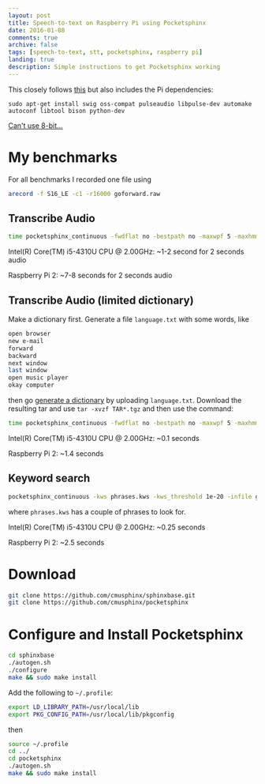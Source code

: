 ```yaml
---
layout: post
title: Speech-to-text on Raspberry Pi using Pocketsphinx
date: 2016-01-08
comments: true
archive: false
tags: [speech-to-text, stt, pocketsphinx, raspberry pi]
landing: true
description: Simple instructions to get Pocketsphinx working
---
```


This closely follows [this](http://cmusphinx.sourceforge.net/wiki/tutorialpocketsphinx) but also includes the Pi dependencies:

```
sudo apt-get install swig oss-compat pulseaudio libpulse-dev automake autoconf libtool bison python-dev
```

[Can't use 8-bit...](http://stackoverflow.com/questions/19378396/decode-8-bit-wave-file-with-pocket-sphinx)

# My benchmarks

For all benchmarks I recorded one file using

```bash
arecord -f S16_LE -c1 -r16000 goforward.raw 
```

## Transcribe Audio

```bash
time pocketsphinx_continuous -fwdflat no -bestpath no -maxwpf 5 -maxhmmpf 10000 -topn 2 -pl_window 7 -infile goforward.raw
```

Intel(R) Core(TM) i5-4310U CPU @ 2.00GHz: ~1-2 second for 2 seconds audio

Raspberry Pi 2: ~7-8 seconds for 2 seconds audio

## Transcribe Audio (limited dictionary)

Make a dictionary first. Generate a file `language.txt` with some words, like

```bash
open browser
new e-mail
forward
backward
next window
last window
open music player
okay computer
```

then go [generate a dictionary](http://www.speech.cs.cmu.edu/tools/lmtool-new.html) by uploading `language.txt`. Download the resulting tar and use `tar -xvzf TAR*.tgz` and then use the command:

```bash
time pocketsphinx_continuous -fwdflat no -bestpath no -maxwpf 5 -maxhmmpf 1000 -topn 2 -pl_window 7  -dict 4182.dic -lm 4182.lm -infile goforward.raw
```

Intel(R) Core(TM) i5-4310U CPU @ 2.00GHz: ~0.1 seconds

Raspberry Pi 2: ~1.4 seconds

## Keyword search

```bash
pocketsphinx_continuous -kws phrases.kws -kws_threshold 1e-20 -infile goforward.raw
```

where `phrases.kws` has a couple of phrases to look for.

Intel(R) Core(TM) i5-4310U CPU @ 2.00GHz: ~0.25 seconds

Raspberry Pi 2: ~2.5 seconds



# Download

```bash
git clone https://github.com/cmusphinx/sphinxbase.git
git clone https://github.com/cmusphinx/pocketsphinx
```

# Configure and Install Pocketsphinx

```bash
cd sphinxbase
./autogen.sh
./configure
make && sudo make install
```

Add the following to ```~/.profile```:


```bash
export LD_LIBRARY_PATH=/usr/local/lib
export PKG_CONFIG_PATH=/usr/local/lib/pkgconfig
```

then

```bash
source ~/.profile
cd ../
cd pocketsphinx
./autogen.sh
make && sudo make install
```



